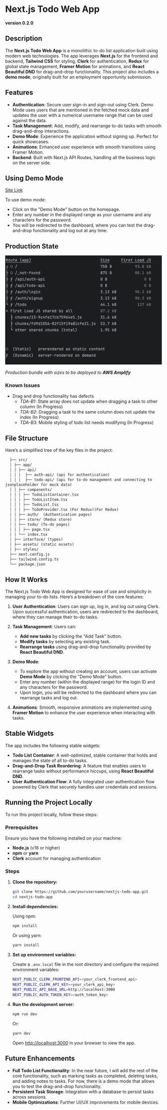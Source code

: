 # Next.js Todo Web App
**version 0.2.0**

## Description

The **Next.js Todo Web App** is a monolithic to-do list application built using modern web technologies. The app leverages **Next.js** for the frontend and backend, **Tailwind CSS** for styling, **Clerk** for authentication, **Redux** for global state management, **Framer Motion** for animations, and **React Beautiful DND** for drag-and-drop functionality. This project also includes a **demo mode**, originally built for an employment opportunity submission.

## Features

- **Authentication**: Secure user sign-in and sign-out using Clerk. Demo Mode uses users that are mentioned in the fetched mock data and updates the user with a numerical username range that can be used against the data.
- **Task Management**: Add, modify, and rearrange to-do tasks with smooth drag-and-drop interactions.
- **Demo Mode**: Experience the application without signing up. Perfect for quick showcases.
- **Animations**: Enhanced user experience with smooth transitions using Framer Motion.
- **Backend**: Built with Next.js API Routes, handling all the business logic on the server side.

## Using Demo Mode

[Site Link](https://todo-app.symphonytechsolutions.com)

To use demo mode:

- Click on the "Demo Mode" button on the homepage.
- Enter any number in the displayed range as your username and any characters for the password.
- You will be redirected to the dashboard, where you can test the drag-and-drop functionality and log out at any time.

## Production State

![site_bundle.png](src%2Fassets%2Fimages%2Fsite_bundle.png)

*Production bundle with sizes to be deployed to **AWS Amplify***

### Known Issues

- Drag and drop functionality has defects
    - *TDA-B1*: State array does not update when dragging a task to other column (In Progress)
    - *TDA-B2*: Dragging a task to the same column does not update the index (In Progress)
    - *TDA-B3*: Mobile styling of todo list needs modifying (In Progress)

## File Structure

Here’s a simplified tree of the key files in the project:

```
  ├── src/ 
  │ ├── app/ 
  │ │ ├── api/
  │ │ │  ├── auth-api/ (api for authentication)
  │ │ │  ├── todo-api/ (api for to-do management and connecting to jsonplaceholder for mock data)
  │ │ ├── components/ 
  │ │ │ ├── TodoListContainer.tsx 
  │ │ │ ├── TodoListItem.tsx 
  │ │ │ ├── TodoList.tsx 
  │ │ │ ├── TodoProvider.tsx (For Redux)(For Redux)
  │ │ ├── auth/  (Authentication pages)
  │ │ ├── store/ (Redux store)
  │ │ ├── todo/ (To-do pages)
  │ │ │ ├── page.tsx 
  │ │ └── index.tsx 
  │ ├── interface/ (types)
  │ ├── assets/ (static assets)
  │ ├── styles/ 
  ├── next.config.js 
  ├── tailwind.config.ts 
  └── package.json
```




## How It Works

The Next.js Todo Web App is designed for ease of use and simplicity in managing your to-do lists. Here’s a breakdown of the core features:

1. **User Authentication**: Users can sign up, log in, and log out using Clerk. Upon successful authentication, users are redirected to the dashboard, where they can manage their to-do tasks.

2. **Task Management**: Users can:
    - **Add new tasks** by clicking the "Add Task" button.
    - **Modify tasks** by selecting any existing task.
    - **Rearrange tasks** using drag-and-drop functionality provided by **React Beautiful DND**.

3. **Demo Mode**:
    - To explore the app without creating an account, users can activate **Demo Mode** by clicking the "Demo Mode" button.
    - Enter any number (within the displayed range) for the login ID and any characters for the password.
    - Upon login, you will be redirected to the dashboard where you can rearrange tasks and log out.

4. **Animations**: Smooth, responsive animations are implemented using **Framer Motion** to enhance the user experience when interacting with tasks.

## Stable Widgets

The app includes the following stable widgets:
- **Todo List Container**: A well-optimized, stable container that holds and manages the state of all to-do tasks.
- **Drag-and-Drop Task Reordering**: A feature that enables users to rearrange tasks without performance hiccups, using **React Beautiful DND**.
- **User Authentication Flow**: A fully integrated user authentication flow powered by Clerk that securely handles user credentials and sessions.

## Running the Project Locally

To run this project locally, follow these steps:

### Prerequisites

Ensure you have the following installed on your machine:

- **Node.js** (v16 or higher)
- **npm** or **yarn**
- **Clerk** account for managing authentication

### Steps

1. **Clone the repository:**

   ```bash
   git clone https://github.com/yourusername/nextjs-todo-app.git
   cd nextjs-todo-app
    ```
   
2. **Install dependencies:**

   Using npm:

   ```bash
   npm install
   ```

   Or using yarn:

   ```bash
   yarn install
   ```

3. **Set up environment variables:**

   Create a `.env.local` file in the root directory and configure the required environment variables:

   ```bash
   NEXT_PUBLIC_CLERK_FRONTEND_API=<your_clerk_frontend_api>
   NEXT_PUBLIC_CLERK_API_KEY=<your_clerk_api_key>
   NEXT_PUBLIC_API_BASE_URL=http://localhost:3000
   NEXT_PUBLIC_AUTH_TOKEN_KEY=<auth_token_key>
   ```

4. **Run the development server:**

   ```bash
   npm run dev
   ```

   Or:

   ```bash
   yarn dev
   ```

   Open [http://localhost:3000](http://localhost:3000) in your browser to view the app.

## Future Enhancements

- **Full Todo List Functionality**: In the near future, I will add the rest of the core functionality, such as marking tasks as completed, deleting tasks, and adding notes to tasks. For now, there is a demo mode that allows you to test the drag-and-drop functionality.
- **Persistent Task Storage**: Integration with a database to persist tasks across sessions.
- **Mobile Optimizations**: Further UI/UX improvements for mobile devices.
